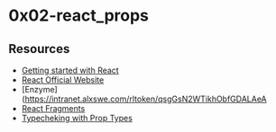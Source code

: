 # 0x02-react_props

## Resources
-  [Getting started with React](https://www.taniarascia.com/getting-started-with-react/)
-  [React Official Website](https://reactjs.org/)
-  [Enzyme](https://intranet.alxswe.com/rltoken/qsgGsN2WTikhObfGDALAeA
-  [React Fragments](https://intranet.alxswe.com/rltoken/SgREL186-Dva8j-rT099sw)
-  [Typecheking with Prop Types](https://intranet.alxswe.com/rltoken/bZm1DeolwnK9dHCRFhq-Qw)